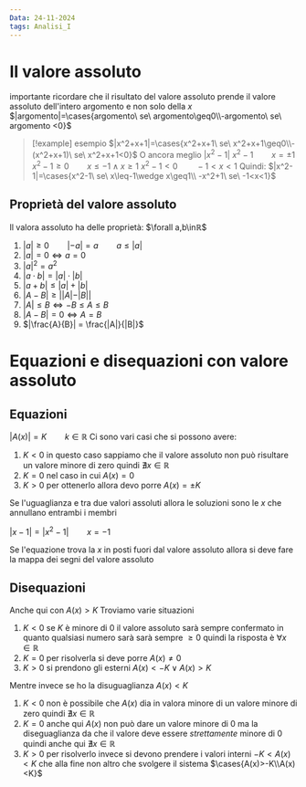 ```yaml
---
Data: 24-11-2024
tags: Analisi_I
---
```



# Il valore assoluto
importante ricordare che il risultato del valore assoluto prende il valore assoluto dell'intero argomento e non solo della $x$
$|argomento|=\cases{argomento\ se\ argomento\geq0\\-argomento\ se\ argomento <0}$
> [!example] esempio
> $|x^2+x+1|=\cases{x^2+x+1\ se\ x^2+x+1\geq0\\-(x^2+x+1)\ se\ x^2+x+1<0}$
> O ancora meglio
> $|x^2-1|$
> $x^2-1\qquad x=\pm1$
> $x^2-1\geq 0\qquad x\leq-1\wedge x\geq1$
> $x^2-1<0\qquad -1<x<1$
> Quindi:
> $|x^2-1|=\cases{x^2-1\ se\ x\leq-1\wedge x\geq1\\ -x^2+1\ se\ -1<x<1}$

## Proprietà del valore assoluto
Il valora assoluto ha delle proprietà:
$\forall a,b\inℝ$
1. $|a| \geq0\qquad |-a|=a\qquad a\leq|a|$
2. $|a|=0 \Longleftrightarrow a=0$
3. $|a|^2=a^2$
4. $|a\cdot b|= |a|\cdot|b|$
5. $|a+b|\leq|a|+|b|$
6. $|A-B|\geq ||A|-|B||$
7. $|A|\leq B \Longleftrightarrow -B\leq A \leq B$
8. $|A-B|=0\Longleftrightarrow A=B$
9. $|\frac{A}{B}| = \frac{|A|}{|B|}$

# Equazioni e disequazioni con valore assoluto
## Equazioni
$|A(x)|=K\qquad k\in ℝ$
Ci sono vari casi che si possono avere:
1. $K<0$ in questo caso sappiamo che il valore assoluto non può risultare un valore minore di zero quindi $\nexists x \in ℝ$
2. $K=0$ nel caso in cui $A(x)=0$
3. $K>0$ per ottenerlo allora devo porre $A(x)=\pm K$

Se l'uguaglianza e tra due valori assoluti allora le soluzioni sono le $x$ che annullano entrambi i membri

$|x-1|=|x^2-1|\qquad x=-1$

Se l'equazione trova la $x$ in posti fuori dal valore assoluto allora si deve fare la mappa dei segni del valore assoluto

## Disequazioni
Anche qui con $A(x)> K$ 
Troviamo varie situazioni
1. $K<0$ se $K$ è minore di $0$ il valore assoluto sarà sempre confermato in quanto qualsiasi numero sarà sarà sempre $\geq 0$ quindi la risposta è $\forall x \in ℝ$
2. $K=0$ per risolverla si deve porre $A(x)\neq 0$
3. $K>0$ si prendono gli esterni $A(x)<-K \vee A(x)>K$

Mentre invece se ho la disuguaglianza $A(x)<K$
1. $K<0$ non è possibile che $A(x)$ dia in valora minore di un valore minore di zero quindi $\nexists x \in ℝ$
2. $K=0$ anche qui $A(x)$ non può dare un valore minore di $0$ ma la diseguaglianza da che il valore deve essere *strettamente* minore di $0$ quindi anche qui $\nexists x \in ℝ$
3. $K>0$ per risolverlo invece si devono prendere i valori interni $-K<A(x)<K$ che alla fine non altro che svolgere il sistema $\cases{A(x)>-K\\A(x)<K}$

